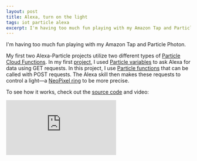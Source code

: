 ```yaml
---
layout: post
title: Alexa, turn on the light
tags: iot particle alexa
excerpt: I'm having too much fun playing with my Amazon Tap and Particle Photon. My first two Alexa-Particle projects utilize two different types of Particle Cloud Functions. In my first project, I used Particle variables to ask Alexa for data using GET requests. In this project, I use Particle functions that can be called with POST requests. The Alexa skill then makes these requests to control a light&mdash;a NeoPixel ring to be more precise....
---
```


I'm having too much fun playing with my Amazon Tap and Particle Photon.

My first two Alexa-Particle projects utilize two different types of [Particle Cloud Functions](https://docs.particle.io/reference/firmware/photon/#cloud-functions). In my first [project](/projects/particle-weather-station-alexa/), I used [Particle variables](https://docs.particle.io/reference/firmware/photon/#particle-variable-) to ask Alexa for data using GET requests. In this project, I use [Particle functions](https://docs.particle.io/reference/firmware/photon/#particle-function-) that can be called with POST requests. The Alexa skill then makes these requests to control a light&mdash;a [NeoPixel ring](https://www.adafruit.com/products/2856) to be more precise.

To see how it works, check out the [source code](https://github.com/drejkim/particle-light-alexa) and video:

<div class="mb-3">
  <div class="embed-responsive embed-responsive-16by9">
    <iframe class="embed-responsive-item" src="https://www.youtube.com/embed/y9VvusYF1sg" frameborder="0" allowfullscreen=""></iframe>
  </div>
</div>
